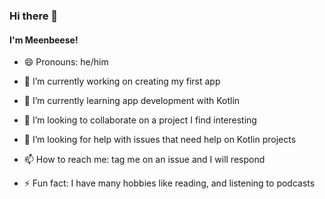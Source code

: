 ### Hi there 👋
#### I'm Meenbeese!

- 😄 Pronouns: he/him

- 🔭 I’m currently working on creating my first app
- 🌱 I’m currently learning app development with Kotlin
- 👯 I’m looking to collaborate on a project I find interesting
- 🤔 I’m looking for help with issues that need help on Kotlin projects
- 📫 How to reach me: tag me on an issue and I will respond
- ⚡ Fun fact: I have many hobbies like reading, and listening to podcasts

